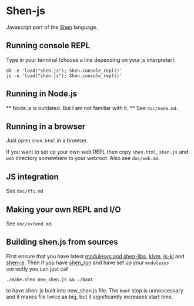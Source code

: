 Shen-js
=======
Javascript port of the [Shen](http://shenlanguage.org) language.

## Running console REPL

Type in your terminal (choose a line depending on your js interpreter):

    d8 -e 'load("shen.js"); Shen.console_repl()'
    js -e 'load("shen.js"); Shen.console_repl()'

## Running in Node.js
** Node.js is outdated. But I am not familiar with it. **
See `doc/node.md`.

## Running in a browser

Just open `shen.html` in a browser. 

If you want to set up your own web REPL then copy `shen.html`, `shen.js` and
`web` directory somewhere to your webroot. Also see `doc/web.md`.

## JS integration
See `doc/ffi.md`

## Making your own REPL and I/O
See `doc/extend.md`.

## Building shen.js from sources
First ensure that you have latest
[modulesys and shen-libs](https://github.com/vasil-sd/shen-libs),
[klvm](https://github.com/gravicappa/klvm),
[js-kl](https://github.com/gravicappa/js-kl) and
[shen-js](https://github.com/gravicappa/shen-js). Then if you have
[shen_run](https://github.com/gravicappa/shen_run) and have set up your
`modulesys` correctly you can just call

    ./make.shen new_shen.js && ./boot
    
to have shen-js built into new_shen.js file. The `boot` step is unneccessary
and it makes file twice as big, but it significantly increases start time.
